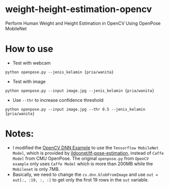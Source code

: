 # weight-height-estimation-opencv
Perform Human Weight and Height Estimation in OpenCV Using OpenPose MobileNet

# How to use

- Test with webcam

```
python openpose.py --jenis_kelamin {pria/wanita}
```

- Test with image
```
python openpose.py --input image.jpg --jenis_kelamin {pria/wanita}
```

- Use `--thr` to increase confidence threshold

```
python openpose.py --input image.jpg --thr 0.5 --jenis_kelamin {pria/wanita}
```

# Notes:
- I modified the [OpenCV DNN Example](https://github.com/opencv/opencv/blob/master/samples/dnn/openpose.py) to use the `Tensorflow MobileNet Model`, which is provided by [ildoonet/tf-pose-estimation](https://github.com/ildoonet/tf-pose-estimation/tree/master/models/graph/mobilenet_thin), instead of `Caffe Model` from CMU OpenPose. The original `openpose.py` from `OpenCV example` only uses `Caffe Model` which is more than 200MB while the `Mobilenet` is only 7MB.
- Basically, we need to change the `cv.dnn.blobFromImage` and use `out = out[:, :19, :, :]` to get only the first 19 rows in the `out` variable.
